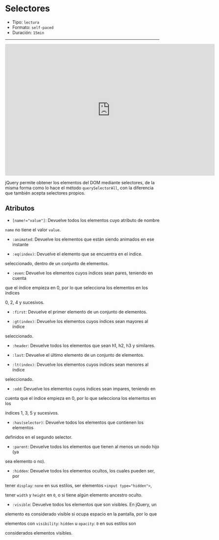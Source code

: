 # Selectores

* Tipo: `lectura`
* Formato: `self-paced`
* Duración: `15min`

***

<iframe src="https://goo.gl/Fw6zEe" frameborder="0" width="684" height="430"
allowfullscreen="true" mozallowfullscreen="true" webkitallowfullscreen="true">
</iframe>

jQuery permite obtener los elementos del DOM mediante selectores, de la misma
forma como lo hace el método `querySelectorAll`, con la diferencia que también
acepta selectores propios.

## Atributos

* `[name!="value"]`: Devuelve todos los elementos cuyo atributo de nombre

`name` no tiene el valor `value`.

* `:animated`: Devuelve los elementos que están siendo animados en ese instante

* `:eq(index)`: Devuelve el elemento que se encuentra en el índice.

seleccionado, dentro de un conjunto de elementos.

* `:even`: Devuelve los elementos cuyos índices sean pares, teniendo en cuenta

que el índice empieza en 0, por lo que selecciona los elementos en los índices

0, 2, 4 y sucesivos.

* `:first`: Devuelve el primer elemento de un conjunto de elementos.

* `:gt(index)`: Devuelve los elementos cuyos índices sean mayores al índice

seleccionado.

* `:header`: Devuelve todos los elementos que sean h1, h2, h3 y similares.

* `:last`: Devuelve el último elemento de un conjunto de elementos.

* `:lt(index)`: Devuelve los elementos cuyos índices sean menores al índice

seleccionado.

* `:odd`: Devuelve los elementos cuyos índices sean impares, teniendo en

cuenta que el índice empieza en 0, por lo que selecciona los elementos en los

índices 1, 3, 5 y sucesivos.

* `:has(selector)`: Devuelve todos los elementos que contienen los elementos

definidos en el segundo selector.

* `:parent`: Devuelve todos los elementos que tienen al menos un nodo hijo (ya

sea elemento o no).

* `:hidden`: Devuelve todos los elementos ocultos, los cuales pueden ser, por

tener `display`: `none` en sus estilos, ser elementos `<input type="hidden">`,

tener `width` y `height` en `0`, o si tiene algún elemento ancestro oculto.

* `:visible`: Devuelve todos los elementos que son visibles. En jQuery, un

elemento es considerado visible si ocupa espacio en la pantalla, por lo que

elementos con `visibility`: `hidden` u `opacity`: `0` en sus estilos son

considerados elementos visibles.
